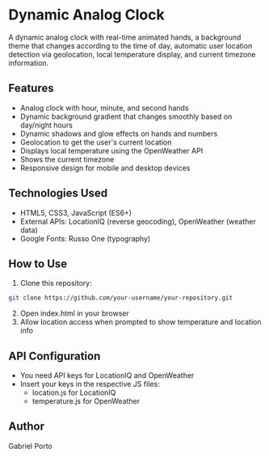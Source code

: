 # Dynamic Analog Clock

A dynamic analog clock with real-time animated hands, a background theme that changes according to the time of day, automatic user location detection via geolocation, local temperature display, and current timezone information.

## Features

- Analog clock with hour, minute, and second hands
- Dynamic background gradient that changes smoothly based on day/night hours
- Dynamic shadows and glow effects on hands and numbers
- Geolocation to get the user's current location
- Displays local temperature using the OpenWeather API
- Shows the current timezone
- Responsive design for mobile and desktop devices

## Technologies Used

- HTML5, CSS3, JavaScript (ES6+)
- External APIs: LocationIQ (reverse geocoding), OpenWeather (weather data)
- Google Fonts: Russo One (typography)

## How to Use

1. Clone this repository:

```bash
git clone https://github.com/your-username/your-repository.git
```
2. Open index.html in your browser
3. Allow location access when prompted to show temperature and location info

## API Configuration

- You need API keys for LocationIQ and OpenWeather
- Insert your keys in the respective JS files:
  - location.js for LocationIQ
  - temperature.js for OpenWeather

## Author

Gabriel Porto

